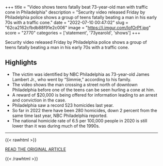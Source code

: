 +++
title = "Video shows teens fatally beat 73-year-old man with traffic cone in Philadelphia"
description = "Security video released Friday by Philadelphia police shows a group of teens fatally beating a man in his early 70s with a traffic cone."
date = "2022-07-10 00:47:02"
slug = "62ca2162cfbdb88f91e2c006"
image = "https://i.imgur.com/IofOrPf.jpg"
score = "2770"
categories = ['statement', '73yearold', 'shows']
+++

Security video released Friday by Philadelphia police shows a group of teens fatally beating a man in his early 70s with a traffic cone.

## Highlights

- The victim was identified by NBC Philadelphia as 73-year-old James Lambert Jr., who went by “Simmie,” according to his family.
- The video shows the man crossing a street north of downtown Philadelphia before one of the teens can be seen hurling a cone at him.
- A reward of $20,000 is being offered for information leading to an arrest and conviction in the case.
- Philadelphia saw a record 523 homicides last year.
- So far in 2022 there have been 280 homicides, down 2 percent from the same time last year, NBC Philadelphia reported.
- The national homicide rate of 6.5 per 100,000 people in 2020 is still lower than it was during much of the 1990s.

---

{{< rawhtml >}}
  <p class="article-category">
    <a target="_blank" href="https://www.nbcnews.com/news/us-news/video-shows-teens-fatally-beat-73-year-old-traffic-cone-philadelphia-rcna37384">READ THE ORIGINAL ARTICLE</a>
  </p>
{{< /rawhtml >}}
